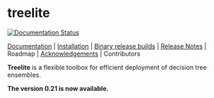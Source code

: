 # treelite

[![Documentation Status](https://readthedocs.org/projects/treelite/badge/?version=latest)](http://treelite.readthedocs.io/en/latest/?badge=latest)

[Documentation](http://treelite.io) |
[Installation](http://treelite.readthedocs.io/en/latest/install.html) |
[Binary release builds](https://github.com/hcho3/treelite-wheels) |
[Release Notes](NEWS.md) |
Roadmap |
[Acknowledgements](ACKNOWLEDGMENTS.md) |
Contributors

**Treelite** is a flexible toolbox for efficient deployment of decision tree
ensembles.

**The version 0.21 is now available.**
